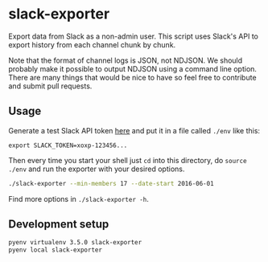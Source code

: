 # slack-exporter
Export data from Slack as a non-admin user. This script uses Slack's API to
export history from each channel chunk by chunk.

Note that the format of channel logs is JSON, not NDJSON. We should probably
make it possible to output NDJSON using a command line option. There are many
things that would be nice to have so feel free to contribute and submit pull
requests.

## Usage
Generate a test Slack API token [here](https://api.slack.com/web) and put it in
a file called `./env` like this: 
```
export SLACK_TOKEN=xoxp-123456...
```
Then every time you start your shell just `cd` into this directory, do `source
./env` and  run the exporter with your desired options.

```sh
./slack-exporter --min-members 17 --date-start 2016-06-01
```

Find more options in `./slack-exporter -h`.

## Development setup
```sh
pyenv virtualenv 3.5.0 slack-exporter
pyenv local slack-exporter
```
